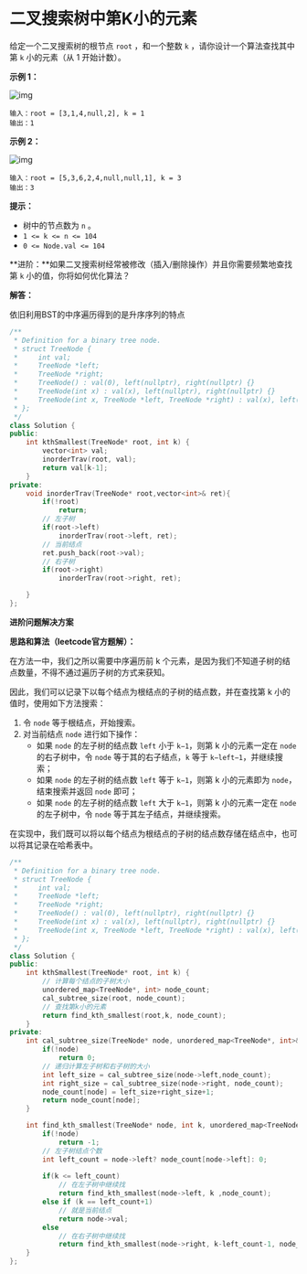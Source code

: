 # 二叉搜索树中第K小的元素

给定一个二叉搜索树的根节点 `root` ，和一个整数 `k` ，请你设计一个算法查找其中第 `k` 小的元素（从 1 开始计数）。

 

**示例 1：**

![img](https://assets.leetcode.com/uploads/2021/01/28/kthtree1.jpg)

```
输入：root = [3,1,4,null,2], k = 1
输出：1
```

**示例 2：**

![img](https://assets.leetcode.com/uploads/2021/01/28/kthtree2.jpg)

```
输入：root = [5,3,6,2,4,null,null,1], k = 3
输出：3
```

 

 

**提示：**

- 树中的节点数为 `n` 。
- `1 <= k <= n <= 104`
- `0 <= Node.val <= 104`

 

**进阶：**如果二叉搜索树经常被修改（插入/删除操作）并且你需要频繁地查找第 `k` 小的值，你将如何优化算法？



**解答：**

依旧利用BST的中序遍历得到的是升序序列的特点

```cpp
/**
 * Definition for a binary tree node.
 * struct TreeNode {
 *     int val;
 *     TreeNode *left;
 *     TreeNode *right;
 *     TreeNode() : val(0), left(nullptr), right(nullptr) {}
 *     TreeNode(int x) : val(x), left(nullptr), right(nullptr) {}
 *     TreeNode(int x, TreeNode *left, TreeNode *right) : val(x), left(left), right(right) {}
 * };
 */
class Solution {
public:
    int kthSmallest(TreeNode* root, int k) {
        vector<int> val;
        inorderTrav(root, val);
        return val[k-1];
    }
private:
    void inorderTrav(TreeNode* root,vector<int>& ret){
        if(!root)
            return;
        // 左子树
        if(root->left)
            inorderTrav(root->left, ret);
        // 当前结点
        ret.push_back(root->val);
        // 右子树
        if(root->right)
            inorderTrav(root->right, ret);

    }
};
```



**进阶问题解决方案**

**思路和算法（leetcode官方题解）：**

在方法一中，我们之所以需要中序遍历前 k 个元素，是因为我们不知道子树的结点数量，不得不通过遍历子树的方式来获知。

因此，我们可以记录下以每个结点为根结点的子树的结点数，并在查找第 k 小的值时，使用如下方法搜索：

1. 令 `node` 等于根结点，开始搜索。
2. 对当前结点 `node` 进行如下操作：
   - 如果 `node` 的左子树的结点数 `left` 小于 `k−1`，则第 k 小的元素一定在 `node` 的右子树中，令 `node` 等于其的右子结点，`k` 等于 `k−left−1`，并继续搜索；
   - 如果 `node` 的左子树的结点数 `left` 等于 `k−1`，则第 k 小的元素即为 `node`，结束搜索并返回 `node` 即可；
   - 如果 `node` 的左子树的结点数 `left` 大于 `k−1`，则第 k 小的元素一定在 `node` 的左子树中，令 `node` 等于其左子结点，并继续搜索。

在实现中，我们既可以将以每个结点为根结点的子树的结点数存储在结点中，也可以将其记录在哈希表中。

```cpp
/**
 * Definition for a binary tree node.
 * struct TreeNode {
 *     int val;
 *     TreeNode *left;
 *     TreeNode *right;
 *     TreeNode() : val(0), left(nullptr), right(nullptr) {}
 *     TreeNode(int x) : val(x), left(nullptr), right(nullptr) {}
 *     TreeNode(int x, TreeNode *left, TreeNode *right) : val(x), left(left), right(right) {}
 * };
 */
class Solution {
public:
    int kthSmallest(TreeNode* root, int k) {
        // 计算每个结点的子树大小
        unordered_map<TreeNode*, int> node_count;
        cal_subtree_size(root, node_count);
        // 查找第k小的元素
        return find_kth_smallest(root,k, node_count);
    }
private:
    int cal_subtree_size(TreeNode* node, unordered_map<TreeNode*, int>& node_count){
        if(!node)
            return 0;
        // 递归计算左子树和右子树的大小
        int left_size = cal_subtree_size(node->left,node_count);
        int right_size = cal_subtree_size(node->right, node_count);
        node_count[node] = left_size+right_size+1;
        return node_count[node];
    }

    int find_kth_smallest(TreeNode* node, int k, unordered_map<TreeNode*, int>& node_count){
        if(!node)
            return -1;
        // 左子树结点个数
        int left_count = node->left? node_count[node->left]: 0;
        
        if(k <= left_count)
            // 在左子树中继续找
            return find_kth_smallest(node->left, k ,node_count);
        else if (k == left_count+1)
            // 就是当前结点
            return node->val;
        else
            // 在右子树中继续找
            return find_kth_smallest(node->right, k-left_count-1, node_count);
    }
};
```



